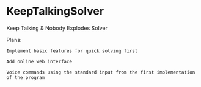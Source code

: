 # KeepTalkingSolver
 Keep Talking & Nobody Explodes Solver

Plans:

    Implement basic features for quick solving first

    Add online web interface

    Voice commands using the standard input from the first implementation of the program
    